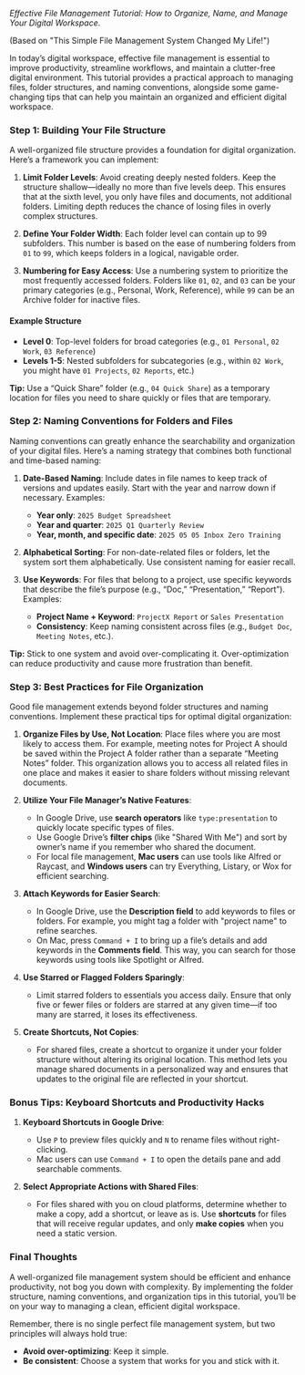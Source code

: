 *Effective File Management Tutorial: How to Organize, Name, and Manage Your Digital Workspace*.

(Based on "This Simple File Management System Changed My Life!")

In today’s digital workspace, effective file management is essential to improve productivity, streamline workflows, and maintain a clutter-free digital environment. This tutorial provides a practical approach to managing files, folder structures, and naming conventions, alongside some game-changing tips that can help you maintain an organized and efficient digital workspace.

### Step 1: Building Your File Structure

A well-organized file structure provides a foundation for digital organization. Here’s a framework you can implement:

1. **Limit Folder Levels**: Avoid creating deeply nested folders. Keep the structure shallow—ideally no more than five levels deep. This ensures that at the sixth level, you only have files and documents, not additional folders. Limiting depth reduces the chance of losing files in overly complex structures.

2. **Define Your Folder Width**: Each folder level can contain up to 99 subfolders. This number is based on the ease of numbering folders from `01` to `99`, which keeps folders in a logical, navigable order.

3. **Numbering for Easy Access**: Use a numbering system to prioritize the most frequently accessed folders. Folders like `01`, `02`, and `03` can be your primary categories (e.g., Personal, Work, Reference), while `99` can be an Archive folder for inactive files.

#### Example Structure

- **Level 0**: Top-level folders for broad categories (e.g., `01 Personal`, `02 Work`, `03 Reference`)
- **Levels 1-5**: Nested subfolders for subcategories (e.g., within `02 Work`, you might have `01 Projects`, `02 Reports`, etc.)

**Tip:** Use a “Quick Share” folder (e.g., `04 Quick Share`) as a temporary location for files you need to share quickly or files that are temporary.

### Step 2: Naming Conventions for Folders and Files

Naming conventions can greatly enhance the searchability and organization of your digital files. Here’s a naming strategy that combines both functional and time-based naming:

1. **Date-Based Naming**: Include dates in file names to keep track of versions and updates easily. Start with the year and narrow down if necessary. Examples:
   - **Year only**: `2025 Budget Spreadsheet`
   - **Year and quarter**: `2025 Q1 Quarterly Review`
   - **Year, month, and specific date**: `2025 05 05 Inbox Zero Training`

2. **Alphabetical Sorting**: For non-date-related files or folders, let the system sort them alphabetically. Use consistent naming for easier recall.

3. **Use Keywords**: For files that belong to a project, use specific keywords that describe the file’s purpose (e.g., “Doc,” “Presentation,” “Report”). Examples:
   - **Project Name + Keyword**: `ProjectX Report` or `Sales Presentation`
   - **Consistency**: Keep naming consistent across files (e.g., `Budget Doc`, `Meeting Notes`, etc.).

**Tip:** Stick to one system and avoid over-complicating it. Over-optimization can reduce productivity and cause more frustration than benefit.

### Step 3: Best Practices for File Organization

Good file management extends beyond folder structures and naming conventions. Implement these practical tips for optimal digital organization:

1. **Organize Files by Use, Not Location**: Place files where you are most likely to access them. For example, meeting notes for Project A should be saved within the Project A folder rather than a separate “Meeting Notes” folder. This organization allows you to access all related files in one place and makes it easier to share folders without missing relevant documents.

2. **Utilize Your File Manager’s Native Features**:
   - In Google Drive, use **search operators** like `type:presentation` to quickly locate specific types of files.
   - Use Google Drive’s **filter chips** (like "Shared With Me") and sort by owner’s name if you remember who shared the document.
   - For local file management, **Mac users** can use tools like Alfred or Raycast, and **Windows users** can try Everything, Listary, or Wox for efficient searching.

3. **Attach Keywords for Easier Search**:
   - In Google Drive, use the **Description field** to add keywords to files or folders. For example, you might tag a folder with "project name" to refine searches.
   - On Mac, press `Command + I` to bring up a file’s details and add keywords in the **Comments field**. This way, you can search for those keywords using tools like Spotlight or Alfred.

4. **Use Starred or Flagged Folders Sparingly**:
   - Limit starred folders to essentials you access daily. Ensure that only five or fewer files or folders are starred at any given time—if too many are starred, it loses its effectiveness.

5. **Create Shortcuts, Not Copies**:
   - For shared files, create a shortcut to organize it under your folder structure without altering its original location. This method lets you manage shared documents in a personalized way and ensures that updates to the original file are reflected in your shortcut.

### Bonus Tips: Keyboard Shortcuts and Productivity Hacks

1. **Keyboard Shortcuts in Google Drive**:
   - Use `P` to preview files quickly and `N` to rename files without right-clicking.
   - Mac users can use `Command + I` to open the details pane and add searchable comments.

2. **Select Appropriate Actions with Shared Files**:
   - For files shared with you on cloud platforms, determine whether to make a copy, add a shortcut, or leave as is. Use **shortcuts** for files that will receive regular updates, and only **make copies** when you need a static version.

### Final Thoughts

A well-organized file management system should be efficient and enhance productivity, not bog you down with complexity. By implementing the folder structure, naming conventions, and organization tips in this tutorial, you’ll be on your way to managing a clean, efficient digital workspace.

Remember, there is no single perfect file management system, but two principles will always hold true:
- **Avoid over-optimizing**: Keep it simple.
- **Be consistent**: Choose a system that works for you and stick with it.

